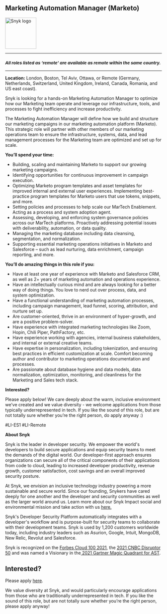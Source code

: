 Marketing Automation Manager (Marketo)
---

<img src="https://res.cloudinary.com/snyk/image/upload/v1537345894/press-kit/brand/logo-black.png" width="100" alt="Snyk logo" />

<hr>
<h3><em><strong><sub>All roles listed as ‘remote’ are available as remote within the same country.</sub></strong></em></h3>
<hr>
<p><strong>Location:</strong><span style="font-weight: 400;"> London, Boston, Tel Aviv, Ottawa, or Remote (Germany, Netherlands, Switzerland, United Kingdom, Ireland, Canada, Romania, and US east coast).</span></p>
<p><span style="font-weight: 400;">Snyk is looking for a hands-on Marketing Automation Manager to optimize how our Marketing team operate and leverage our infrastructure, tools, and processes to fight inefficiency and increase productivity.</span></p>
<p><span style="font-weight: 400;">The Marketing Automation Manager will define how we build and structure our marketing campaigns in our marketing automation platform (Marketo). This strategic role will partner with other members of our marketing operations team to ensure the infrastructure, systems, data, and lead management processes for the Marketing team are optimized and set up for scale.</span></p>
<p><strong>You’ll spend your time:</strong></p>
<ul>
<li style="font-weight: 400;"><span style="font-weight: 400;">Building, scaling and maintaining Marketo to support our growing marketing campaigns.&nbsp;</span></li>
<li style="font-weight: 400;"><span style="font-weight: 400;">Identifying opportunities for continuous improvement in campaign execution.</span></li>
<li style="font-weight: 400;"><span style="font-weight: 400;">Optimizing Marketo program templates and asset templates for improved internal and external user experiences. Implementing best-practice program templates for Marketo users that use tokens, snippets, and more.</span></li>
<li style="font-weight: 400;"><span style="font-weight: 400;">Setting policies and processes to help scale our MarTech Enablement. Acting as a process and system adoption agent.</span></li>
<li style="font-weight: 400;"><span style="font-weight: 400;">Assessing, developing, and enforcing system governance policies across our MarTech platforms. Proactively addressing potential issues with deliverability, automation, or data quality.</span></li>
<li style="font-weight: 400;"><span style="font-weight: 400;">Managing the marketing database including data cleansing, segmentation, and normalization.</span></li>
<li style="font-weight: 400;"><span style="font-weight: 400;">Supporting essential marketing operations initiatives in Marketo and Salesforce – such as lead nurturing, data enrichment, campaign reporting, and more.</span></li>
</ul>
<p><strong>You’ll do amazing things in this role if you:</strong></p>
<ul>
<li style="font-weight: 400;"><span style="font-weight: 400;">Have at least one year of experience with Marketo and Salesforce CRM, as well as 2+ years of marketing automation and operations experience.</span></li>
<li style="font-weight: 400;"><span style="font-weight: 400;">Have an intellectually curious mind and are always looking for a better way of doing things. You love to nerd out over process, data, and system optimization.</span></li>
<li style="font-weight: 400;"><span style="font-weight: 400;">Have a functional understanding of marketing automation processes, including campaign management, lead funnel, scoring, attribution, and nurture set up.</span></li>
<li style="font-weight: 400;"><span style="font-weight: 400;">Are customer-oriented, thrive in an environment of hyper-growth, and are a positive problem-solver.</span></li>
<li style="font-weight: 400;"><span style="font-weight: 400;">Have experience with integrated marketing technologies like Zoom, Hopin, Chili Piper, PathFactory, etc.</span></li>
<li style="font-weight: 400;"><span style="font-weight: 400;">Have experience working with agencies, internal business stakeholders, and internal or external creative teams.</span></li>
<li style="font-weight: 400;"><span style="font-weight: 400;">Have expertise in personalization, including tokenization, and ensuring best practices in efficient customization at scale. Comfort becoming author and contributor to marketing operations documentation and processes.</span></li>
<li style="font-weight: 400;"><span style="font-weight: 400;">Are passionate about database hygiene and data models, data normalization, optimization, monitoring, and cleanliness for the Marketing and Sales tech stack.</span></li>
</ul>
<p><strong>Interested?</strong></p>
<p><span style="font-weight: 400;">Please apply below! We care deeply about the warm, inclusive environment we’ve created and we value diversity - we welcome applications from those typically underrepresented in tech. If you like the sound of this role, but are not totally sure whether you’re the right person, do apply anyway :)</span></p>
<p><span style="font-weight: 400;">#LI-ES1 #LI-Remote</span></p><div class="content-conclusion"><p><strong>About Snyk</strong></p>
<p><span style="font-weight: 400;">Snyk is the leader in developer security. We empower the world's developers to build secure applications and equip security teams to meet the demands of the digital world. Our developer-first approach ensures organizations can secure all of the critical components of their applications from code to cloud, leading to increased developer productivity, revenue growth, customer satisfaction, cost savings and an overall improved security posture.&nbsp;</span></p>
<p><span style="font-weight: 400;">At Snyk, we envision an inclusive technology industry powering a more sustainable and secure world.</span> <span style="font-weight: 400;">Since our founding, Snykers have cared deeply for one another and the developer and security communities as well as the larger world around us. Learn more about our Snyk Impact social and environmental mission and take action with us </span><a href="https://snyk.io/about/snyk-impact/"><span style="font-weight: 400;">here.</span></a></p>
<p><span style="font-weight: 400;">Snyk's Developer Security Platform automatically integrates with a developer's workflow and is purpose-built for security teams to collaborate with their development teams. Snyk is used by 1,200 customers worldwide today, including industry leaders such as Asurion, Google, Intuit, MongoDB, New Relic, Revolut and Salesforce.</span></p>
<p><span style="font-weight: 400;">Snyk is recognized on the </span><a href="https://www.forbes.com/cloud100/#6f24b5ba5f94"><span style="font-weight: 400;">Forbes Cloud 100 2021</span></a><span style="font-weight: 400;">, the </span><a href="https://www.cnbc.com/2021/05/25/these-are-the-2021-cnbc-disruptor-50-companies.html"><span style="font-weight: 400;">2021 CNBC Disruptor 50</span></a><span style="font-weight: 400;"> and was named a Visionary in the</span><a href="https://snyk.io/blog/snyk-visionary-2021-gartner-magic-quadrant-for-ast/"><span style="font-weight: 400;"> 2021 Gartner Magic Quadrant for AST</span></a><span style="font-weight: 400;">.</span></p></div>

Interested?
---

Please apply [here](https://boards.greenhouse.io/snyk/jobs/5537916002#app).

We value diversity at Snyk, and would particularly encourage applications from those who are traditionally underrepresented in tech.
If you like the sound of this role, but are not totally sure whether you’re the right person, please apply anyway!
